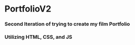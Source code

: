 # PortfolioV2

### Second Iteration of trying to create my film Portfolio
### Utilizing HTML, CSS, and JS
